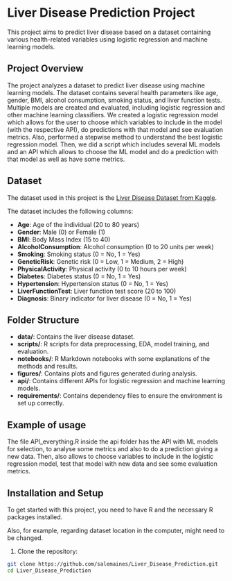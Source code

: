 # Liver Disease Prediction Project

This project aims to predict liver disease based on a dataset containing various health-related variables using logistic regression and machine learning models.

## Project Overview

The project analyzes a dataset to predict liver disease using machine learning models. The dataset contains several health parameters like age, gender, BMI, alcohol consumption, smoking status, and liver function tests. Multiple models are created and evaluated, including logistic regression and other machine learning classifiers. We created a logistic regression model which allows for the user to choose which variables to include in the model (with the respective API), do predictions with that model and see evaluation metrics. Also, performed a stepwise method to understand the best logistic regression model. Then, we did a script which includes several ML models and an API which allows to choose the ML model and do a prediction with that model as well as have some metrics.

## Dataset

The dataset used in this project is the [Liver Disease Dataset from Kaggle](https://www.kaggle.com/datasets/rabieelkharoua/predict-liver-disease-1700-records-dataset). 

The dataset includes the following columns:
- **Age**: Age of the individual (20 to 80 years)
- **Gender**: Male (0) or Female (1)
- **BMI**: Body Mass Index (15 to 40)
- **AlcoholConsumption**: Alcohol consumption (0 to 20 units per week)
- **Smoking**: Smoking status (0 = No, 1 = Yes)
- **GeneticRisk**: Genetic risk (0 = Low, 1 = Medium, 2 = High)
- **PhysicalActivity**: Physical activity (0 to 10 hours per week)
- **Diabetes**: Diabetes status (0 = No, 1 = Yes)
- **Hypertension**: Hypertension status (0 = No, 1 = Yes)
- **LiverFunctionTest**: Liver function test score (20 to 100)
- **Diagnosis**: Binary indicator for liver disease (0 = No, 1 = Yes)

## Folder Structure

- **data/**: Contains the liver disease dataset.
- **scripts/**: R scripts for data preprocessing, EDA, model training, and evaluation.
- **notebooks/**: R Markdown notebooks with some explanations of the methods and results.
- **figures/**: Contains plots and figures generated during analysis.
- **api/**: Contains different APIs for logistic regression and machine learning models.
- **requirements/**: Contains dependency files to ensure the environment is set up correctly.

## Example of usage 

The file API_everything.R inside the api folder has the API with ML models for selection, to analyse some metrics and also to do a prediction giving a new data. Then, also allows to choose variables to include in the logistic regression model, test that model with new data and see some evaluation metrics.

## Installation and Setup

To get started with this project, you need to have R and the necessary R packages installed.

Also, for example, regarding dataset location in the computer, might need to be changed. 

1. Clone the repository:

```bash
git clone https://github.com/salemaines/Liver_Disease_Prediction.git
cd Liver_Disease_Prediction


